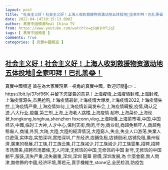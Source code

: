 ```yaml
---
layout: post
title: "社会主义好！社会主义好！上海人收到救援物资激动地五体投地🤗全家叩拜！巴扎黑😂！"
date: 2022-04-14T10:15:13.000Z
author: 真實中國頻道Real China TV
from: https://www.youtube.com/watch?v=gSqN1HYliqI
tags: [ 真實中國頻道 ]
comments: True
categories: [ 真實中國頻道 ]
---
```

<!--1649931313000-->
[社会主义好！社会主义好！上海人收到救援物资激动地五体投地🤗全家叩拜！巴扎黑😂！](https://www.youtube.com/watch?v=gSqN1HYliqI)
------

<div>
真實中國頻道 旨在為大家展現第一視角的真實中國，歡迎訂閱💖👉：https://bit.ly/37of96K  并留下您寶貴的意見！上海疫情,上海疫情封城,上海封城,上海疫情源头,市民抢购,上海疫情最新,上海疫情大爆发,上海疫情2022,上海疫情失控,上海疫情严重,上海疫情如何,上海疫情新闻发布会,上海疫情瞒报,疫情,确认足迹,八大行业,疫苗,第三剂,上海,上海老人跳楼,上海疫情 超市,上海菜价,上海现状,hongkong,longhua,shenzhen foxconn,vlog,上海物價,上海菜市場,中国,中国经济,中國,临时工大神,人才中心,保利天街,倒闭,华为,商业街,商超免租吓人,商超免租嚇人,商铺,外贸,大陆,大陸,大陸的經濟情況,大陸窮人,失业,失业人口游荡,失業人口遊蕩,实体店,实拍深圳,實拍深圳,广东经济,店鋪免租,店铺倒闭,店铺免租,廣州經濟,廣東的發展,打工族,打工族云集,打工族减少,打工族減少,打工族雲集,招聘,招聘市场萧条,招聘市场蕭條,无人问津,无修饰的中国,无修饰的中国 新号,无修饰的中国 躺平,服装,流失严重,流失嚴重,深圳,深圳 龍華 房價,深圳发展,為 什麼會窮,無人問津,無修飾的中國,经济环境,萧若元,賣手機維生,stone记,全民检测,防疫包
</div>
